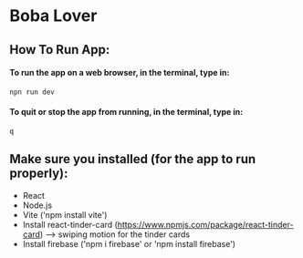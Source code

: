 # Boba Lover

## How To Run App:
#### To run the app on a web browser, in the terminal, type in: 
```npn run dev```
#### To quit or stop the app from running, in the terminal, type in: 
```q```

## Make sure you installed (for the app to run properly): 
- React
- Node.js
- Vite ('npm install vite')
- Install react-tinder-card (https://www.npmjs.com/package/react-tinder-card) --> swiping motion for the tinder cards
- Install firebase ('npm i firebase' or 'npm install firebase')
